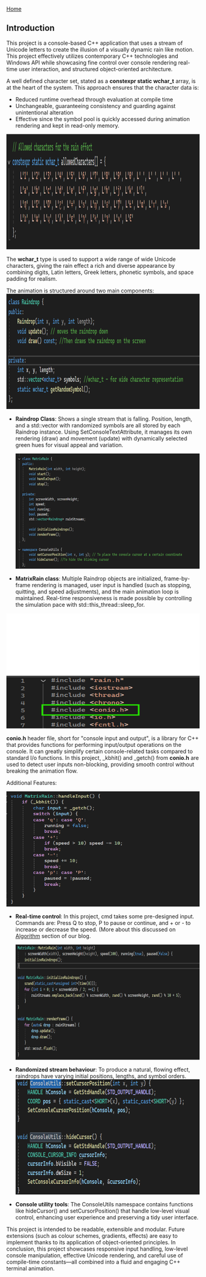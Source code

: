 [Home](/index.md)
## Introduction
This project is a console-based C++ application that uses a stream of Unicode letters to create the illusion of a visually dynamic rain like motion. This project effectively utilizes contemporary C++ technologies and Windows API while showcasing fine control over console rendering real-time user interaction, and structured object-oriented architecture.

A well defined character set, stated as a **constexpr static wchar_t** array, is at the heart of the system. This approach ensures that the character data is:
 -  Reduced runtime overhead through evaluation at compile time  
 - Unchangeable, guaranteeing consistency and guarding against unintentional alteration  
 - Effective since the symbol pool is quickly accessed during animation rendering and kept in read-only memory.

<img src="https://raw.githubusercontent.com/par2hibATU/DigitalRain_Project.Cpp/main/docs/assets/images/12.png" width="650" height="300">

The **wchar_t** type is used to support a wide range of wide Unicode characters, giving the rain effect a rich and diverse appearance by combining digits, Latin letters, Greek letters, phonetic symbols, and space padding for realism.

The animation is structured around two main components:
   <img src="https://raw.githubusercontent.com/par2hibATU/DigitalRain_Project.Cpp/main/docs/assets/images/13.png"      width="650" height="300">
 - **Raindrop Class**: Shows a single stream that is falling. Position,
   length, and a std::vector with randomized symbols are all stored by
   each Raindrop instance. Using SetConsoleTextAttribute, it manages its
   own rendering (draw) and movement (update) with dynamically selected
   green hues for visual appeal and variation.
 
   <img src="https://raw.githubusercontent.com/par2hibATU/DigitalRain_Project.Cpp/main/docs/assets/images/14.png"  width="650" height="300">
 - **MatrixRain class**: Multiple Raindrop objects are initialized, frame-by-frame rendering is managed, user input is handled (such as stopping, quitting, and speed adjustments), and the main animation loop is maintained. Real-time responsiveness is made possible by controlling the simulation pace with std::this_thread::sleep_for.
<img src="https://raw.githubusercontent.com/par2hibATU/DigitalRain_Project.Cpp/main/docs/assets/images/15.png" width="650" height="300">

**conio.h** header file, short for "console input and output", is a library for C++ that provides functions for performing input/output operations on the console. It can greatly simplify certain console-related tasks compared to standard I/o functions. 
In this project, _kbhit() and _getch() from **conio.h** are used to detect user inputs non-blocking, providing smooth control without breaking the animation flow.

Additional Features:

   <img src="https://raw.githubusercontent.com/par2hibATU/DigitalRain_Project.Cpp/main/docs/assets/images/16.png" width="650" height="300">
   
 - **Real-time control**: In this project, cmd takes some pre-designed input. Commands are: Press Q to stop, P to pause or continue, and + or - to increase or decrease the speed. (More about this discussed on [Algorithm](/docs/pages/Algorithm.md) section of our blog.
   
   <img src="https://raw.githubusercontent.com/par2hibATU/DigitalRain_Project.Cpp/main/docs/assets/images/17.png" width="650" height="300">
 - **Randomized stream behaviour**: To produce a natural, flowing effect, raindrops have varying initial positions, lengths, and symbol orders.
   <img src="https://raw.githubusercontent.com/par2hibATU/DigitalRain_Project.Cpp/main/docs/assets/images/18.png" width="650" height="300">
 - **Console utility tools**: The ConsoleUtils namespace contains functions like hideCursor() and setCursorPosition() that handle low-level visual control, enhancing user experience and preserving a tidy user interface.

This project is intended to be readable, extensible and modular. Future extensions (such as colour schemes, gradients, effects) are easy to implement thanks to its application of object-oriented principles.
In conclusion, this project showcases responsive input handling, low-level console manipulation, effective Unicode rendering, and careful use of compile-time constants—all combined into a fluid and engaging C++ terminal animation.
  

  



